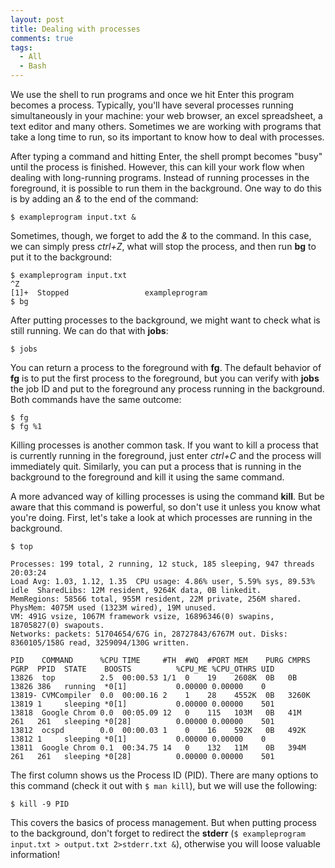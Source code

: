 ```yaml
---
layout: post
title: Dealing with processes
comments: true
tags:
  - All
  - Bash
---
```


We use the shell to run programs and once we hit Enter this program becomes a process. Typically, you'll have several processes running simultaneously in your machine: your web browser, an excel spreadsheet, a text editor and many others. Sometimes we are working with programs that take a long time to run, so its important to know how to deal with processes.

After typing a command and hitting Enter, the shell prompt becomes "busy" until the process is finished. However, this can kill your work flow when dealing with long-running programs. Instead of running processes in the foreground, it is possible to run them in the background. One way to do this is by adding an _&_ to the end of the command:

```
$ exampleprogram input.txt &
```

Sometimes, though, we forget to add the _&_ to the command. In this case, we can simply press _ctrl+Z_, what will stop the process, and then run **bg** to put it to the background:

```â
$ exampleprogram input.txt
^Z
[1]+  Stopped                 exampleprogram
$ bg
```

After putting processes to the background, we might want to check what is still running. We can do that with **jobs**:

```
$ jobs
```

You can return a process to the foreground with **fg**. The default behavior of **fg** is to put the first process to the foreground, but you can verify with **jobs** the job ID and put to the foreground any process running in the background. Both commands have the same outcome:

```
$ fg
$ fg %1
```

Killing processes is another common task. If you want to kill a process that is currently running in the foreground, just enter _ctrl+C_ and the process will immediately quit. Similarly, you can put a process that is running in the background to the foreground and kill it using the same command.

A more advanced way of killing processes is using the command **kill**. But be aware that this command is powerful, so don't use it unless you know what you're doing. First, let's take a look at which processes are running in the background.

```
$ top
```

```
Processes: 199 total, 2 running, 12 stuck, 185 sleeping, 947 threads                                                     20:03:24
Load Avg: 1.03, 1.12, 1.35  CPU usage: 4.86% user, 5.59% sys, 89.53% idle  SharedLibs: 12M resident, 9264K data, 0B linkedit.
MemRegions: 58566 total, 955M resident, 22M private, 256M shared. PhysMem: 4075M used (1323M wired), 19M unused.
VM: 491G vsize, 1067M framework vsize, 16896346(0) swapins, 18705827(0) swapouts.
Networks: packets: 51704654/67G in, 28727843/6767M out. Disks: 8360105/158G read, 3259094/130G written.

PID    COMMAND      %CPU TIME     #TH  #WQ  #PORT MEM    PURG CMPRS  PGRP  PPID  STATE    BOOSTS          %CPU_ME %CPU_OTHRS UID
13826  top          2.5  00:00.53 1/1  0    19    2608K  0B   0B     13826 386   running  *0[1]           0.00000 0.00000    0
13819- CVMCompiler  0.0  00:00.16 2    1    28    4552K  0B   3260K  13819 1     sleeping *0[1]           0.00000 0.00000    501
13818  Google Chrom 0.0  00:05.09 12   0    115   103M   0B   41M    261   261   sleeping *0[28]          0.00000 0.00000    501
13812  ocspd        0.0  00:00.03 1    0    16    592K   0B   492K   13812 1     sleeping *0[1]           0.00000 0.00000    0
13811  Google Chrom 0.1  00:34.75 14   0    132   11M    0B   394M   261   261   sleeping *0[28]          0.00000 0.00000    501
```

The first column shows us the Process ID (PID). There are many options to this command (check it out with `$ man kill`), but we will use the following:

```
$ kill -9 PID
```

This covers the basics of process management. But when putting process to the background, don't forget to redirect the **stderr** (`$ exampleprogram input.txt > output.txt 2>stderr.txt &`), otherwise you will loose valuable information!

